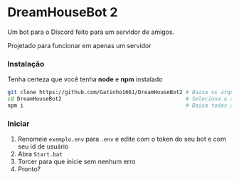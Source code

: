 # DreamHouseBot 2
Um bot para o Discord feito para um servidor de amigos.

Projetado para funcionar em apenas um servidor

### Instalação
Tenha certeza que você tenha **node** e **npm** instalado

```bash
git clone https://github.com/Gatinho1661/DreamHouseBot2 # Baixa os arquivos do bot
cd DreamHouseBot2                                       # Seleciona o arquivo que foi instalado
npm i                                                   # Baixa todas as dependências do bot
```
### Iniciar
1. Renomeie `exemplo.env` para `.env` e edite com o token do seu bot e com seu id de usuário
2. Abra `Start.bat`
3. Torcer para que inicie sem nenhum erro
4. Pronto?
